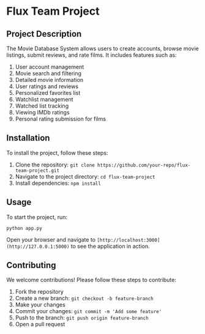 # Flux Team Project

## Project Description
The Movie Database System allows users to create accounts, browse movie listings, submit
reviews, and rate films.
It includes features such as:
1. User account management
2. Movie search and filtering
3. Detailed movie information
4. User ratings and reviews
5. Personalized favorites list
6. Watchlist management
7. Watched list tracking
8. Viewing IMDb ratings
9. Personal rating submission for films

## Installation
To install the project, follow these steps:
1. Clone the repository: `git clone https://github.com/your-repo/flux-team-project.git`
2. Navigate to the project directory: `cd flux-team-project`
3. Install dependencies: `npm install`

## Usage
To start the project, run:
```
python app.py
```

Open your browser and navigate to `[http://localhost:3000](http://127.0.0.1:5000)` to see the application in action.

## Contributing
We welcome contributions! Please follow these steps to contribute:
1. Fork the repository
2. Create a new branch: `git checkout -b feature-branch`
3. Make your changes
4. Commit your changes: `git commit -m 'Add some feature'`
5. Push to the branch: `git push origin feature-branch`
6. Open a pull request

